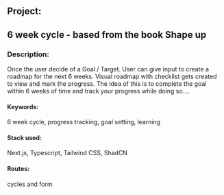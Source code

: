 ## Project: 

## 6 week cycle - based from the book Shape up

### Description: 
Once the user decide of a Goal / Target. User can give input to create a roadmap for the next 6 weeks. Visual roadmap with checklist gets created to view and mark the progress. The idea of this is to complete the goal within 6 weeks of time and track your progress while doing so....

#### Keywords:
6 week cycle, progress tracking, goal setting, learning

#### Stack used: 
Next.js, Typescript, Tailwind CSS, ShadCN

#### Routes:
cycles and form
